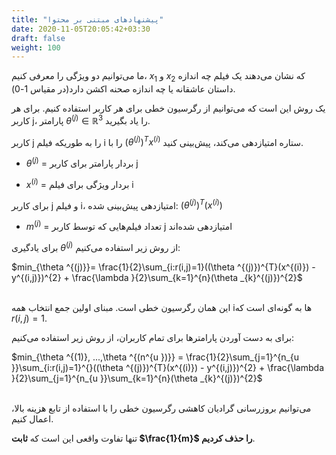 ```yaml
---
title: "پیشنهادهای مبتنی بر محتوا"
date: 2020-11-05T20:05:42+03:30
draft: false
weight: 100
---
```


ما می‌توانیم دو ویژگی را معرفی کنیم، $x_{1}$ و $x_{2}$ که نشان می‌دهند یک فیلم چه اندازه داستان عاشقانه یا چه اندازه صحنه اکشن دارد(در مقیاس 1-0).

یک روش این است که می‌توانیم از رگرسیون خطی برای هر کاربر استفاده کنیم. برای هر کاربر j، پارامتر $\theta ^{(j)} \in \mathbb{R}^{3}$ را یاد بگیرید. 

کاربر j را به طوریکه فیلم i را با $(\theta ^{(j)})^{T}x^{(i)}$ ستاره امتیازدهی می‌کند، پیش‌بینی کنید.

- $\theta ^ {(j)}$ = بردار پارامتر برای کاربر j

- $x ^ {(i)}$ = بردار ویژگی برای فیلم i


برای کاربر j و فیلم i، امتیازدهی پیش‌بینی شده: $(\theta ^{(j)})^{T}(x^{(i)})$

- $m^{(j)}$ = تعداد فیلم‌هایی که توسط کاربر j امتیازدهی شده‌اند

برای یادگیری $\theta^{(j)}$ از روش زیر استفاده می‌کنیم:

$min_{\theta ^{(j)}}= \frac{1}{2}\sum_{i:r(i,j)=1}((\theta ^{(j)})^{T}(x^{(i)}) - y^{(i,j)})^{2} + \frac{\lambda }{2}\sum_{k=1}^{n}(\theta _{k}^{(j)})^{2}$
<br/><br/>

این همان رگرسیون خطی است. مبنای اولین جمع‌ انتخاب همه iها به گونه‌ای است که $r(i,j) = 1$.

برای به دست آوردن پارامترها برای تمام کاربران، از روش زیر استفاده می‌کنیم:

$min_{\theta ^{(1)}, ...,\theta ^{(n^{u })}} = \frac{1}{2}\sum_{j=1}^{n_{u }}\sum_{i:r(i,j)=1}^{}((\theta ^{(j)})^{T}(x^{(i)}) - y^{(i,j)})^{2} + \frac{\lambda }{2}\sum_{j=1}^{n_{u }}\sum_{k=1}^{n}(\theta _{k}^{(j)})^{2}$
<br/><br/>

می‌توانیم بروزرسانی گرادیان کاهشی رگرسیون خطی را با استفاده از تابع هزینه بالا، اعمال کنیم.

تنها تفاوت واقعی این است که **ثابت $\frac{1}{m}$ را حذف کردیم**.